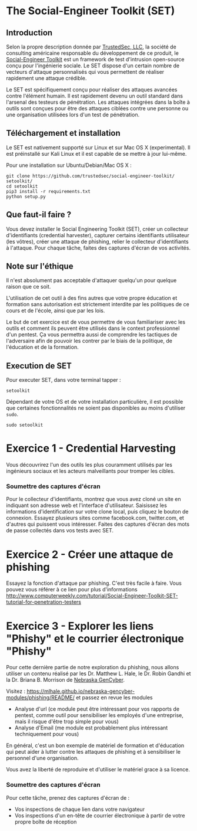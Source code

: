# The Social-Engineer Toolkit (SET)

## Introduction

Selon la propre description donnée par [TrustedSec, LLC](https://www.trustedsec.com), la société de consulting américaine responsable du développement de ce produit, le [Social-Engineer Toolkit](https://github.com/trustedsec/social-engineer-toolkit/) est un framework de test d'intrusion open-source conçu pour l'ingénierie sociale. Le SET dispose d'un certain nombre de vecteurs d'attaque personnalisés qui vous permettent de réaliser rapidement une attaque crédible.

Le SET est spécifiquement conçu pour réaliser des attaques avancées contre l'élément humain. Il est rapidement devenu un outil standard dans l'arsenal des testeurs de pénétration. Les attaques intégrées dans la boîte à outils sont conçues pour être des attaques ciblées contre une personne ou une organisation utilisées lors d'un test de pénétration.


## Téléchargement et installation

Le SET est nativement supporté sur Linux et sur Mac OS X (experimental). Il est préinstallé sur Kali Linux et il est capable de se mettre à jour lui-même.

Pour une installation sur Ubuntu/Debian/Mac OS X :

```
git clone https://github.com/trustedsec/social-engineer-toolkit/ setoolkit/
cd setoolkit
pip3 install -r requirements.txt
python setup.py
```

## Que faut-il faire ?

Vous devez installer le Social Engineering Toolkit (SET), créer un collecteur d'identifiants (credential harvester), capturer certains identifiants utilisateur (les vôtres), créer une attaque de phishing, relier le collecteur d'identifiants à l'attaque. Pour chaque tâche, faites des captures d'écran de vos activités.

## Note sur l'éthique

Il n'est absolument pas acceptable d'attaquer quelqu'un pour quelque raison que ce soit. 

L'utilisation de cet outil à des fins autres que votre propre éducation et formation sans autorisation est strictement interdite par les politiques de ce cours et de l'école, ainsi que par les lois. 

Le but de cet exercice est de vous permettre de vous familiariser avec les outils et comment ils peuvent être utilisés dans le context professionnel d'un pentest. Ça vous permettra aussi de comprendre les tactiques de l'adversaire afin de pouvoir les contrer par le biais de la politique, de l'éducation et de la formation.

## Execution de SET

Pour executer SET, dans votre terminal tapper :

```
setoolkit
```

Dépendant de votre OS et de votre installation particulière, il est possible que certaines fonctionnalités ne soient pas disponibles au moins d'utiliser ```sudo```.

```
sudo setoolkit
```

# Exercice 1 - Credential Harvesting

Vous découvrirez l'un des outils les plus couramment utilisés par les ingénieurs sociaux et les acteurs malveillants pour tromper les cibles.

### Soumettre des captures d'écran

Pour le collecteur d'identifiants, montrez que vous avez cloné un site en indiquant son adresse web et l'interface d'utilisateur. Saisissez les informations d'identification sur votre clone local, puis cliquez le bouton de connexion. Essayez plusieurs sites comme facebook.com, twitter.com, et d'autres qui puissent vous intéresser. Faites des captures d'écran des mots de passe collectés dans vos tests avec SET.

# Exercice 2 - Créer une attaque de phishing

Essayez la fonction d'attaque par phishing. C'est très facile à faire. Vous pouvez vous référer à ce lien pour plus d'informations http://www.computerweekly.com/tutorial/Social-Engineer-Toolkit-SET-tutorial-for-penetration-testers


# Exercice 3 - Explorer les liens "Phishy" et le courrier électronique "Phishy"

Pour cette dernière partie de notre exploration du phishing, nous allons utiliser un contenu réalisé par les  Dr. Matthew L. Hale, le Dr. Robin Gandhi et la Dr. Briana B. Morrison de [Nebraska GenCyber](
http://www.nebraskagencyber.com). 

Visitez : https://mlhale.github.io/nebraska-gencyber-modules/phishing/README/ et passez en revue les modules 

- Analyse d'url (ce module peut être intéressant pour vos rapports de pentest, comme outil pour sensibiliser les employés d'une entreprise, mais il risque d'être trop simple pour vous)
- Analyse d'Email (me module est probablement plus intéressant techniquement pour vous)

En général, c'est un bon exemple de matériel de formation et d'éducation qui peut aider à lutter contre les attaques de phishing et à sensibiliser le personnel d'une organisation.

Vous avez la liberté de reproduire et d'utiliser le matériel grace à sa licence.


### Soumettre des captures d'écran

Pour cette tâche, prenez des captures d'écran de :

- Vos inspections de chaque lien dans votre navigateur
- Vos inspections d'un en-tête de courrier électronique à partir de votre propre boîte de réception


